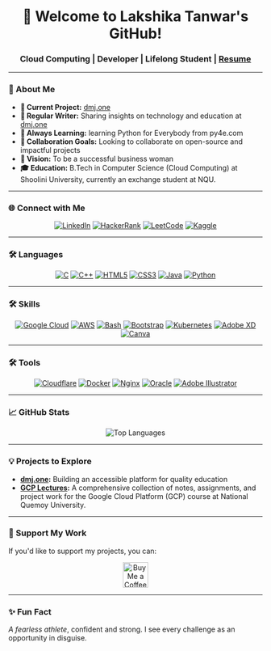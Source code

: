 <h1 align="center">👋 Welcome to Lakshika Tanwar's GitHub!</h1>
<h3 align="center">Cloud Computing | Developer | Lifelong Student | <a href="https://dmj.one/resume/lakshikatanwar">Resume</a></h3>
<!-- <p align="center">
  <img src="https://komarev.com/ghpvc/?username=divyamohan1993&label=Profile%20Views&color=0e75b6&style=flat" alt="Profile Views" />
</p> -->

---

### 🌟 About Me
- **🔭 Current Project:** [dmj.one](https://github.com/dmjone/)  
- **📝 Regular Writer:** Sharing insights on technology and education at [dmj.one](https://dmj.one)  
- **🌱 Always Learning:** learning Python for Everybody from py4e.com
- **👯 Collaboration Goals:** Looking to collaborate on open-source and impactful projects  
- **🚀 Vision:** To be a successful business woman 
- **🎓 Education:** B.Tech in Computer Science (Cloud Computing) at Shoolini University, currently an exchange student at NQU.

---

### 🌐 Connect with Me
<p align="center">
  <a href="https://linkedin.com/in/lakshikatanwar" target="_blank"><img src="https://img.shields.io/badge/LinkedIn-blue?style=for-the-badge&logo=linkedin" alt="LinkedIn" /></a>
  <a href="https://www.hackerrank.com/profile/lakshikatanwar99" target="_blank"><img src="https://img.shields.io/badge/HackerRank-000000?style=for-the-badge&logo=hackerrank" alt="HackerRank" /></a>  
  <a href="https://leetcode.com/u/SmRJGdQtN4/" target="_blank"><img src="https://img.shields.io/badge/LeetCode-FFA116?style=for-the-badge&logo=leet" alt="LeetCode" /></a>
  <a href="https://www.kaggle.com/lakshikatanwar" target="_blank"><img src="https://img.shields.io/badge/Kaggle-20BEFF?style=for-the-badge&logo=kaggle" alt="Kaggle" /></a>
</p>

---

### 🛠️ Languages
<p align="center">
  <a href="https://www.cprogramming.com/" target="_blank"><img src="https://img.shields.io/badge/C-00599C?style=for-the-badge&logo=c&logoColor=white" alt="C" /></a>
  <a href="https://www.w3schools.com/cpp/" target="_blank"><img src="https://img.shields.io/badge/C++-00599C?style=for-the-badge&logo=cplusplus&logoColor=white" alt="C++" /></a>
  <a href="https://www.w3.org/html/" target="_blank"><img src="https://img.shields.io/badge/HTML5-E34F26?style=for-the-badge&logo=html5&logoColor=white" alt="HTML5" /></a>
  <a href="https://www.w3schools.com/css/" target="_blank"><img src="https://img.shields.io/badge/CSS3-1572B6?style=for-the-badge&logo=css3&logoColor=white" alt="CSS3" /></a>
  <a href="https://www.java.com" target="_blank"><img src="https://img.shields.io/badge/Java-007396?style=for-the-badge&logo=java&logoColor=white" alt="Java" /></a>
  <!--<a href="https://developer.mozilla.org/en-US/docs/Web/JavaScript" target="_blank"><img src="https://img.shields.io/badge/JavaScript-F7DF1E?style=for-the-badge&logo=javascript&logoColor=black" alt="JavaScript" /></a>-->
  <a href="https://www.python.org" target="_blank"><img src="https://img.shields.io/badge/Python-3776AB?style=for-the-badge&logo=python&logoColor=white" alt="Python" /></a> 
</p>

---

### 🛠️ Skills
<p align="center">
  <a href="https://cloud.google.com" target="_blank"><img src="https://img.shields.io/badge/Google%20Cloud-4285F4?style=for-the-badge&logo=google-cloud&logoColor=white" alt="Google Cloud" /></a>
  <a href="https://aws.amazon.com" target="_blank"><img src="https://img.shields.io/badge/AWS-232F3E?style=for-the-badge&logo=amazon&logoColor=white" alt="AWS" /></a>
  <a href="https://www.gnu.org/software/bash/" target="_blank"><img src="https://img.shields.io/badge/Bash-4EAA25?style=for-the-badge&logo=gnubash&logoColor=white" alt="Bash" /></a>
  <a href="https://getbootstrap.com" target="_blank"><img src="https://img.shields.io/badge/Bootstrap-7952B3?style=for-the-badge&logo=bootstrap&logoColor=white" alt="Bootstrap" /></a> 
  <a href="https://kubernetes.io" target="_blank"><img src="https://img.shields.io/badge/Kubernetes-326CE5?style=for-the-badge&logo=kubernetes&logoColor=white" alt="Kubernetes" /></a>  
  <a href="https://www.adobe.com/products/xd.html" target="_blank"><img src="https://img.shields.io/badge/Adobe%20XD-FF61F6?style=for-the-badge&logo=adobexd&logoColor=white" alt="Adobe XD" /></a>
  <a href="https://www.canva.com/" target="_blank"><img src="https://img.shields.io/badge/Canva-00C4CC?style=for-the-badge&logo=canva&logoColor=white" alt="Canva" /></a>

  
</p>

---

### 🛠️ Tools
<p align="center">
  <a href="https://cloudflare.com/" target="_blank"><img src="https://img.shields.io/badge/Cloudflare-F38020?style=for-the-badge&logo=cloudflare&logoColor=white" alt="Cloudflare" /></a>
  <a href="https://www.docker.com/" target="_blank"><img src="https://img.shields.io/badge/Docker-2496ED?style=for-the-badge&logo=docker&logoColor=white" alt="Docker" /></a>
  <a href="https://www.nginx.com" target="_blank"><img src="https://img.shields.io/badge/Nginx-269539?style=for-the-badge&logo=nginx&logoColor=white" alt="Nginx" /></a>
  <a href="https://www.oracle.com/" target="_blank"><img src="https://img.shields.io/badge/Oracle-F80000?style=for-the-badge&logo=oracle&logoColor=white" alt="Oracle" /></a>
  <a href="https://www.adobe.com/in/products/illustrator.html" target="_blank"><img src="https://img.shields.io/badge/Adobe%20Illustrator-FF9A00?style=for-the-badge&logo=adobeillustrator&logoColor=white" alt="Adobe Illustrator" /></a>
</p>



---

### 📈 GitHub Stats
<p align="center">
  <img src="https://github-readme-stats.vercel.app/api/top-langs?username=iamLakshikaTanwar&show_icons=true&locale=en&layout=compact" alt="Top Languages" />
</p>

---

### 💡 Projects to Explore
- **[dmj.one](https://github.com/dmjone/):** Building an accessible platform for quality education  
- **[GCP Lectures](https://github.com/iamLakshikaTanwar/gcp-taiwan):** A comprehensive collection of notes, assignments, and project work for the Google Cloud Platform (GCP) course at National Quemoy University.  
<!-- - **[Medicine Sharing Initiative](https://medicine.dmj.one):** Public welfare platform for medicine availability  -->

---

### 🤝 Support My Work
If you'd like to support my projects, you can:
<p align="center">
  <a href="https://www.buymeacoffee.com/lakshikatanwar"><img src="https://cdn.buymeacoffee.com/buttons/v2/default-yellow.png" height="50" alt="Buy Me a Coffee" /></a>  
</p>

---

### ✨ Fun Fact
_A fearless athlete_, confident and strong. I see every challenge as an opportunity in disguise.
